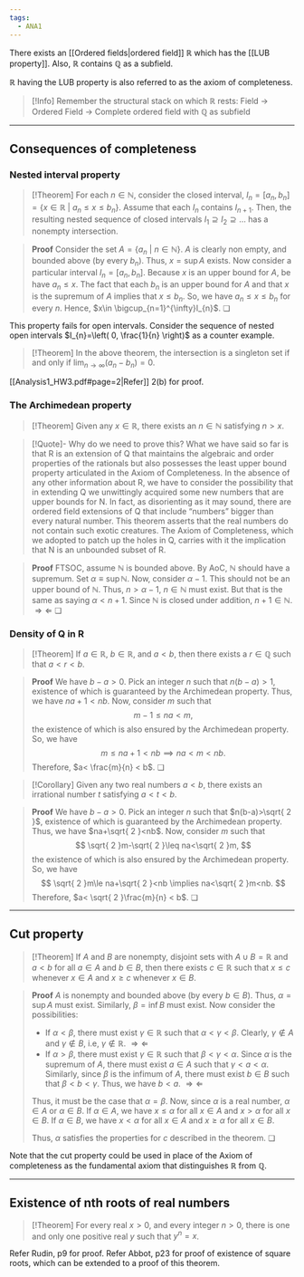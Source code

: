```yaml
---
tags:
  - ANA1
---
```


There exists an [[Ordered fields|ordered field]] $\mathbb{R}$ which has the [[LUB property]]. Also, $\mathbb{R}$ contains $\mathbb{Q}$ as a subfield.

$\mathbb{R}$ having the LUB property is also referred to as the axiom of completeness.

>[!Info]
>Remember the structural stack on which $\mathbb{R}$ rests:
>Field -> Ordered Field -> Complete ordered field with $\mathbb{Q}$ as subfield

---
## Consequences of completeness

### Nested interval property

>[!Theorem]
>For each $n\in \mathbb{N}$, consider the closed interval, $I_{n} = [a_{n}, b_{n}]=\{ x\in \mathbb{R}\ |\ a_{n} \le x\le b_{n}\}$. Assume that each $I_{n}$ contains $I_{n+1}$. Then, the resulting nested sequence of closed intervals $I_{1}\supseteq I_{2} \supseteq \dots$ has a nonempty intersection.
>

>**Proof** 
>Consider the set $A = \{ a_{n}\ | \ n \in \mathbb{N} \}$. $A$ is clearly non empty, and bounded above (by every $b_{n}$). Thus, $x = \sup A$ exists. 
>Now consider a particular interval $I_{n} =[a_{n}, b_{n}]$. Because $x$ is an upper bound for $A$, be have $a_{n}\le x$. The fact that each $b_{n}$ is an upper bound for $A$ and that $x$ is the supremum of $A$ implies that $x\le b_{n}$. 
>So, we have $a_{n}\leq x\leq b_{n}$ for every $n$. Hence, $x\in \bigcup_{n=1}^{\infty}I_{n}$. ❏

This property fails for open intervals. Consider the sequence of nested open intervals $I_{n}=\left( 0, \frac{1}{n} \right)$ as a counter example. 

>[!Theorem]
>In the above theorem, the intersection is a singleton set if and only if $\lim_{ n \to \infty }(a_{n}-b_{n})=0$.

[[Analysis1_HW3.pdf#page=2|Refer]] 2(b) for proof.
### The Archimedean property

>[!Theorem]
>Given any $x\in \mathbb{R}$, there exists an $n\in \mathbb{N}$ satisfying $n>x$. 

>[!Quote]- Why do we need to prove this?
>What we have said so far is that R is an
extension of Q that maintains the algebraic and order properties of the rationals
but also possesses the least upper bound property articulated in the Axiom of
Completeness. In the absence of any other information about R, we have to
consider the possibility that in extending Q we unwittingly acquired some new
numbers that are upper bounds for N. In fact, as disorienting as it may sound,
there are ordered field extensions of Q that include “numbers” bigger than every
natural number. This theorem asserts that the real numbers do not contain
such exotic creatures. The Axiom of Completeness, which we adopted to patch
up the holes in Q, carries with it the implication that N is an unbounded subset
of R.

>**Proof**
>FTSOC, assume $\mathbb{N}$ is bounded above. By AoC, $\mathbb{N}$ should have a supremum. Set $\alpha\equiv\sup \mathbb{N}$. 
>Now, consider $\alpha-1$. This should not be an upper bound of $\mathbb{N}$. Thus, $n>\alpha-1$, $n\in \mathbb{N}$ must exist. But that is the same as saying $\alpha <n+1$. Since $\mathbb{N}$ is closed under addition, $n+1\in \mathbb{N}$. $\Rightarrow\Leftarrow$ ❏
### Density of Q in R

>[!Theorem]
>If $a\in \mathbb{R}$, $b\in \mathbb{R}$, and $a<b$, then there exists a $r\in \mathbb{Q}$ such that $a<r<b$.

>**Proof**
>We have $b-a>0$. Pick an integer $n$ such that $n(b-a)>1$, existence of which is guaranteed by the Archimedean property. Thus, we have $na+1<nb$. Now, consider $m$ such that 
>$$
>m-1\leq na<m,
>$$
>the existence of which is also ensured by the Archimedean property. So, we have
>$$
>m\le na+1<nb \implies na<m<nb.
>$$
>Therefore, $a< \frac{m}{n} < b$. ❏

>[!Corollary]
>Given any two real numbers $a<b$, there exists an irrational number $t$ satisfying $a<t<b$.

>**Proof**
>We have $b-a>0$. Pick an integer $n$ such that $n(b-a)>\sqrt{ 2 }$, existence of which is guaranteed by the Archimedean property. Thus, we have $na+\sqrt{ 2 }<nb$. Now, consider $m$ such that 
>$$
>\sqrt{ 2 }m-\sqrt{ 2 }\leq na<\sqrt{ 2 }m,
>$$
>the existence of which is also ensured by the Archimedean property. So, we have
>$$
>\sqrt{ 2 }m\le na+\sqrt{ 2 }<nb \implies na<\sqrt{ 2 }m<nb.
>$$
>Therefore, $a< \sqrt{ 2 }\frac{m}{n} < b$. ❏

---
## Cut property

>[!Theorem]
>If $A$ and $B$ are nonempty, disjoint sets with $A\cup B=\mathbb{R}$ and $a<b$ for all $a\in A$ and $b\in B$, then there exists $c\in \mathbb{R}$ such that $x\leq c$ whenever $x\in A$ and $x\ge c$ whenever $x\in B$. 

>**Proof**
>$A$ is nonempty and bounded above (by every $b\in B$). Thus, $\alpha = \sup A$ must exist. Similarly, $\beta = \inf B$ must exist.
>Now consider the possibilities:
>- If $\alpha<\beta$,
  there must exist $\gamma \in \mathbb{R}$ such that $\alpha<\gamma<\beta$. Clearly, $\gamma \not\in A$ and $\gamma \not\in B$, i.e, $\gamma \not\in \mathbb{R}$. $\Rightarrow\Leftarrow$
>- If $\alpha > \beta$,
  there must exist $\gamma \in \mathbb{R}$ such that $\beta<\gamma<\alpha$. 
  Since $\alpha$ is the supremum of $A$, there must exist $a\in A$ such that $\gamma<a<\alpha$. 
  Similarly, since $\beta$ is the infimum of $A$, there must exist $b\in B$ such that $\beta<b<\gamma$.
  Thus, we have $b<a$. $\Rightarrow\Leftarrow$
>
>Thus, it must be the case that $\alpha = \beta$.
>Now, since $\alpha$ is a real number, $\alpha\in A$ or $\alpha \in B$. 
>If $\alpha\in A$, we have $x\le\alpha$ for all $x\in A$ and $x>\alpha$ for all $x\in B$. 
>If $\alpha \in B$, we have $x<\alpha$ for all $x\in A$ and $x\ge \alpha$ for all $x\in B$. 
>
>Thus, $\alpha$ satisfies the properties for $c$ described in the theorem. ❏

Note that the cut property could be used in place of the Axiom of completeness as the fundamental axiom that distinguishes $\mathbb{R}$ from $\mathbb{Q}$. 

---
## Existence of nth roots of real numbers

>[!Theorem]
>For every real $x>0$, and every integer $n>0$, there is one and only one positive real $y$ such that $y^n=x$.

Refer Rudin, p9 for proof.
Refer Abbot, p23 for proof of existence of square roots, which can be extended to a proof of this theorem.

